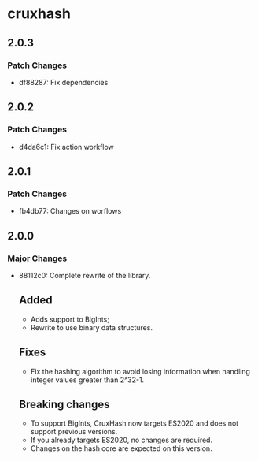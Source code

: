 # cruxhash

## 2.0.3

### Patch Changes

- df88287: Fix dependencies

## 2.0.2

### Patch Changes

- d4da6c1: Fix action workflow

## 2.0.1

### Patch Changes

- fb4db77: Changes on worflows

## 2.0.0

### Major Changes

- 88112c0: Complete rewrite of the library.

  ## Added

  - Adds support to BigInts;
  - Rewrite to use binary data structures.

  ## Fixes

  - Fix the hashing algorithm to avoid losing information when handling integer
    values greater than 2^32-1.

  ## Breaking changes

  - To support BigInts, CruxHash now targets ES2020 and does not support previous
    versions.
  - If you already targets ES2020, no changes are required.
  - Changes on the hash core are expected on this version.
